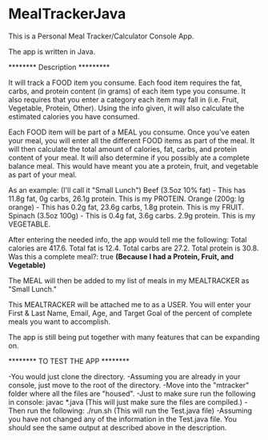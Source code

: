# MealTrackerJava

This is a Personal Meal Tracker/Calculator Console App.

The app is written in Java.

******** Description *********

It will track a FOOD item you consume. Each food item requires the fat, carbs, and protein content (in grams) of each item type you consume. It also requires that you enter a category each item may fall in (i.e. Fruit, Vegetable, Protein, Other). Using the info given, it will also calculate the estimated calories you have consumed.

Each FOOD item will be part of a MEAL you consume. Once you've eaten your meal, you will enter all the different FOOD items as part of the meal. It will then calculate the total amount of calories, fat, carbs, and protein content of your meal.  It will also determine if you possibly ate a complete balance meal.  This would have meant you ate a protein, fruit, and vegetable as part of your meal.

As an example: (I'll call it "Small Lunch")
  Beef (3.5oz 10% fat) - This has 11.8g fat, 0g carbs, 26.1g protein. This is my PROTEIN.
  Orange (200g: lg orange) - This has 0.2g fat, 23.6g carbs, 1.8g protein. This is my FRUIT.
  Spinach (3.5oz 100g) - This is 0.4g fat, 3.6g carbs. 2.9g protein. This is my VEGETABLE.
  
After entering the needed info, the app would tell me the following:
  Total calories are 417.6.
  Total fat is 12.4.
  Total carbs are 27.2.
  Total protein is 30.8.
  Was this a complete meal?: true **(Because I had a Protein, Fruit, and Vegetable)**

The MEAL will then be added to my list of meals in my MEALTRACKER as "Small Lunch."

This MEALTRACKER will be attached me to as a USER. You will enter your First & Last Name, Email, Age, and Target Goal of the percent of complete meals you want to accomplish.

The app is still being put together with many features that can be expanding on.

******** TO TEST THE APP ********

-You would just clone the directory. 
-Assuming you are already in your console, just move to the root of the directory. 
-Move into the "mtracker" folder where all the files are "housed".
-Just to make sure run the following in console:     javac *.java
     (This will just make sure the files are compiled.)
-Then run the following:      ./run.sh
     (This will run the Test.java file)
-Assuming you have not changed any of the information in the Test.java file. You should see the same output at described above in the description.

